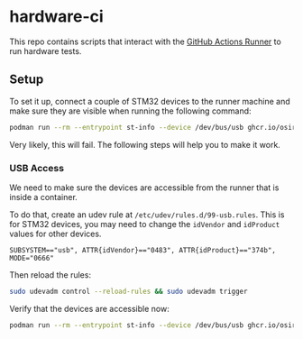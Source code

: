 # hardware-ci
This repo contains scripts that interact with the [GitHub Actions Runner](https://github.com/actions/runner) to run hardware tests.

## Setup
To set it up, connect a couple of STM32 devices to the runner machine and make sure they are visible when running the following command:

```sh
podman run --rm --entrypoint st-info --device /dev/bus/usb ghcr.io/osirisrtos/hardware-ci:latest --probe
```

Very likely, this will fail. The following steps will help you to make it work.

### USB Access
We need to make sure the devices are accessible from the runner that is inside a container.

To do that, create an udev rule at `/etc/udev/rules.d/99-usb.rules`. This is for STM32 devices, you may need to change the `idVendor` and `idProduct` values for other devices.

```
SUBSYSTEM=="usb", ATTR{idVendor}=="0483", ATTR{idProduct}=="374b", MODE="0666"
```

Then reload the rules:

```sh
sudo udevadm control --reload-rules && sudo udevadm trigger
```

Verify that the devices are accessible now:

```sh
podman run --rm --entrypoint st-info --device /dev/bus/usb ghcr.io/osirisrtos/hardware-ci:latest --probe
```
